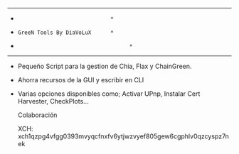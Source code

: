  ************************************
 *                                  *
 *     GreeN Tools By DiaVoLuX      *
 * 				                          *
 ************************************


 - Pequeño Script para la gestion de Chia, Flax y ChainGreen.

 - Ahorra recursos de la GUI y escribir en CLI

 - Varias opciones disponibles como; Activar UPnp, Instalar Cert Harvester, CheckPlots...

 


   Colaboración

   XCH:  xch1qzpg4vfgg0393mvyqcfnxfv6ytjwzvyef805gew6cgphlv0qzcyspz7nek
